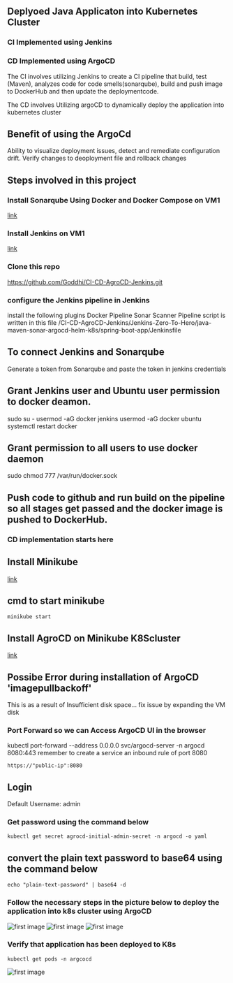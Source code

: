 ## Deplyoed Java Applicaton into Kubernetes Cluster


### CI Implemented using Jenkins
### CD Implemented using ArgoCD

The CI involves utilizing Jenkins to create a CI pipeline that build, test (Maven), analyzes code for code smells(sonarqube), build and push image to DockerHub and then update the deploymentcode.

The CD involves Utilizing argoCD to dynamically deploy the application into kubernetes cluster

## Benefit of using the ArgoCd 
Ability to visualize deployment issues, detect and remediate configuration drift.
Verify changes to deoployment file and rollback changes

## Steps involved in this project 

### Install Sonarqube Using Docker and Docker Compose on VM1
[link](https://blog.devops.dev/install-sonarqube-server-on-ubuntu-using-docker-compose-f7b168492649)

### Install Jenkins on VM1
[link](https://www.jenkins.io/doc/book/installing/)

### Clone this repo
https://github.com/Goddhi/CI-CD-AgroCD-Jenkins.git

### configure the Jenkins pipeline in Jenkins

install the following plugins 
Docker Pipeline
Sonar Scanner
Pipeline script is written in this file /CI-CD-AgroCD-Jenkins/Jenkins-Zero-To-Hero/java-maven-sonar-argocd-helm-k8s/spring-boot-app/Jenkinsfile
## To connect Jenkins and Sonarqube
Generate a token from Sonarqube and paste the token in jenkins credentials 


## Grant Jenkins user and Ubuntu user permission to docker deamon.
sudo su - 
usermod -aG docker jenkins
usermod -aG docker ubuntu
systemctl restart docker


## Grant permission to  all users to use docker daemon
sudo chmod 777 /var/run/docker.sock


## Push code to github and run build on the pipeline so all stages get passed and the docker image is pushed to DockerHub.

### CD implementation starts here 

## Install Minikube 
[link](https://minikube.sigs.k8s.io/docs/start/)

## cmd to start minikube
`minikube start`

## Install AgroCD on Minikube K8Scluster
[link](https://medium.com/@nanditasahu031/getting-started-with-argocd-b5a02353e144)


## Possibe Error during installation of ArgoCD 'imagepullbackoff' 
This is as a result of Insufficient disk space...
fix issue by expanding the VM disk

### Port Forward so we can Access  ArgoCD UI in the browser
kubectl port-forward --address 0.0.0.0 svc/argocd-server -n argocd 8080:443
remember to create a service an inbound rule of port 8080

```https://"public-ip":8080```


## Login
Default Username: admin
### Get password using the command below
```kubectl get secret agrocd-initial-admin-secret -n argocd -o yaml```

## convert the plain text password to base64 using the command below
```echo "plain-text-password" | base64 -d```

### Follow the necessary steps in the picture below to deploy the application into k8s cluster using ArgoCD

![first image](/image1.png)
![first image](/home/goddhi/Downloads/CI-CD-ArgoCD-Jenkins/image2.png)
![first image](/home/goddhi/Downloads/CI-CD-ArgoCD-Jenkins/image3.png)


### Verify that application has been deployed to K8s
`kubectl get pods -n argcocd`

![first image](/home/goddhi/Downloads/CI-CD-ArgoCD-Jenkins/image4.png)



